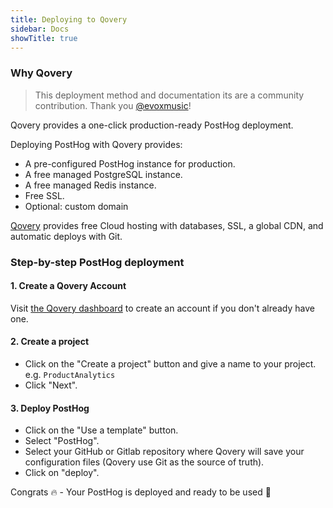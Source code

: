 ```yaml
---
title: Deploying to Qovery
sidebar: Docs
showTitle: true
---
```


### Why Qovery

> This deployment method and documentation its are a community contribution. Thank you [@evoxmusic](https://github.com/evoxmusic)!

Qovery provides a one-click production-ready PostHog deployment. 

Deploying PostHog with Qovery provides:
* A pre-configured PostHog instance for production.
* A free managed PostgreSQL instance.
* A free managed Redis instance.
* Free SSL.
* Optional: custom domain

[Qovery](https://www.qovery.com) provides free Cloud hosting with databases, SSL, a global CDN, and automatic deploys with Git.

### Step-by-step PostHog deployment

#### 1. Create a Qovery Account
Visit [the Qovery dashboard](https://start.qovery.com) to create an account if you don't already have one.

#### 2. Create a project
* Click on the "Create a project" button and give a name to your project. e.g. `ProductAnalytics`
* Click "Next".

#### 3. Deploy PostHog
* Click on the "Use a template" button.
* Select "PostHog".
* Select your GitHub or Gitlab repository where Qovery will save your configuration files (Qovery use Git as the source of truth).
* Click on "deploy".

Congrats 🔥 - Your PostHog is deployed and ready to be used 🎉